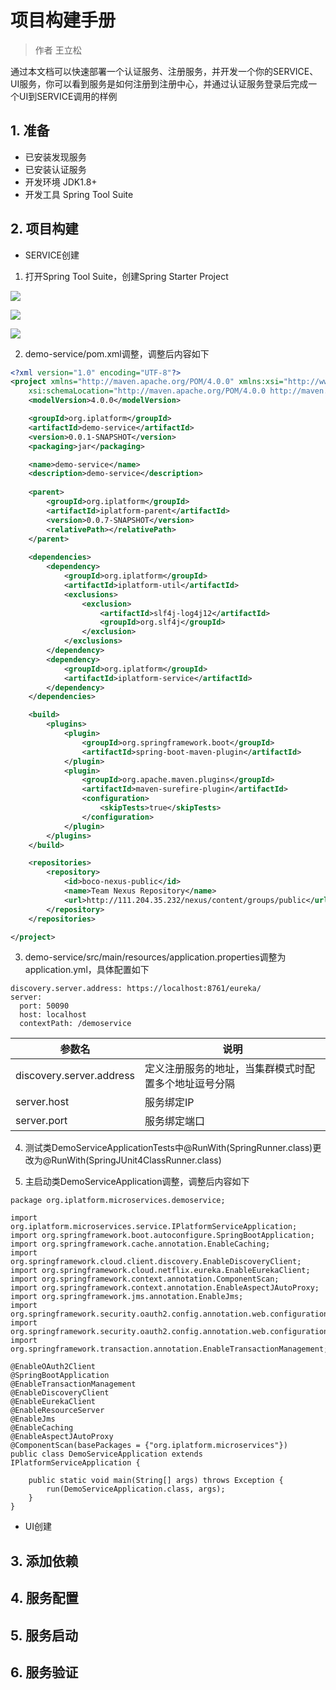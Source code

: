 # 项目构建手册

> 作者 王立松

通过本文档可以快速部署一个认证服务、注册服务，并开发一个你的SERVICE、UI服务，你可以看到服务是如何注册到注册中心，并通过认证服务登录后完成一个UI到SERVICE调用的样例

## 1. 准备

* 已安装发现服务
* 已安装认证服务
* 开发环境 JDK1.8+
* 开发工具 Spring Tool Suite

## 2. 项目构建

* SERVICE创建

1. 打开Spring Tool Suite，创建Spring Starter Project

![](images/QuickStart/createpro1.png)
   
![](images/QuickStart/createpro2.png)
   
![](images/QuickStart/createpro3.png)
   
2. demo-service/pom.xml调整，调整后内容如下

```xml
<?xml version="1.0" encoding="UTF-8"?>
<project xmlns="http://maven.apache.org/POM/4.0.0" xmlns:xsi="http://www.w3.org/2001/XMLSchema-instance"
	xsi:schemaLocation="http://maven.apache.org/POM/4.0.0 http://maven.apache.org/xsd/maven-4.0.0.xsd">
	<modelVersion>4.0.0</modelVersion>

	<groupId>org.iplatform</groupId>
	<artifactId>demo-service</artifactId>
	<version>0.0.1-SNAPSHOT</version>
	<packaging>jar</packaging>

	<name>demo-service</name>
	<description>demo-service</description>
	
	<parent>
		<groupId>org.iplatform</groupId>
		<artifactId>iplatform-parent</artifactId>
		<version>0.0.7-SNAPSHOT</version>
		<relativePath></relativePath>
	</parent>
	
	<dependencies>
		<dependency>
			<groupId>org.iplatform</groupId>
			<artifactId>iplatform-util</artifactId>
			<exclusions>
				<exclusion>
					<artifactId>slf4j-log4j12</artifactId>
					<groupId>org.slf4j</groupId>
				</exclusion>
			</exclusions>
		</dependency>
        <dependency>
            <groupId>org.iplatform</groupId>
            <artifactId>iplatform-service</artifactId>
        </dependency>       
	</dependencies>

	<build>
		<plugins>
			<plugin>
				<groupId>org.springframework.boot</groupId>
				<artifactId>spring-boot-maven-plugin</artifactId>
			</plugin>
			<plugin>
				<groupId>org.apache.maven.plugins</groupId>
				<artifactId>maven-surefire-plugin</artifactId>
				<configuration>
					<skipTests>true</skipTests>
				</configuration>
			</plugin>
		</plugins>
	</build>

	<repositories>
		<repository>
			<id>boco-nexus-public</id>
			<name>Team Nexus Repository</name>
			<url>http://111.204.35.232/nexus/content/groups/public</url>
		</repository>
	</repositories>

</project>
```
3. demo-service/src/main/resources/application.properties调整为application.yml，具体配置如下

```
discovery.server.address: https://localhost:8761/eureka/
server:
  port: 50090
  host: localhost
  contextPath: /demoservice
```
| 参数名                       | 说明                                                         |
| --------------------------- | ------------------------------------------------------------ |
| discovery.server.address    | 定义注册服务的地址，当集群模式时配置多个地址逗号分隔              |
| server.host                 | 服务绑定IP                                                    |
| server.port                 | 服务绑定端口                                                  |

4. 测试类DemoServiceApplicationTests中@RunWith(SpringRunner.class)更改为@RunWith(SpringJUnit4ClassRunner.class)

5. 主启动类DemoServiceApplication调整，调整后内容如下

```
package org.iplatform.microservices.demoservice;

import org.iplatform.microservices.service.IPlatformServiceApplication;
import org.springframework.boot.autoconfigure.SpringBootApplication;
import org.springframework.cache.annotation.EnableCaching;
import org.springframework.cloud.client.discovery.EnableDiscoveryClient;
import org.springframework.cloud.netflix.eureka.EnableEurekaClient;
import org.springframework.context.annotation.ComponentScan;
import org.springframework.context.annotation.EnableAspectJAutoProxy;
import org.springframework.jms.annotation.EnableJms;
import org.springframework.security.oauth2.config.annotation.web.configuration.EnableOAuth2Client;
import org.springframework.security.oauth2.config.annotation.web.configuration.EnableResourceServer;
import org.springframework.transaction.annotation.EnableTransactionManagement;

@EnableOAuth2Client
@SpringBootApplication
@EnableTransactionManagement
@EnableDiscoveryClient
@EnableEurekaClient
@EnableResourceServer
@EnableJms
@EnableCaching
@EnableAspectJAutoProxy
@ComponentScan(basePackages = {"org.iplatform.microservices"})
public class DemoServiceApplication extends IPlatformServiceApplication {

	public static void main(String[] args) throws Exception {
		run(DemoServiceApplication.class, args);
	}
}
```

* UI创建

## 3. 添加依赖

## 4. 服务配置

## 5. 服务启动

## 6. 服务验证
